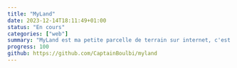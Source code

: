 ```yaml
---
title: "MyLand"
date: 2023-12-14T18:11:49+01:00
status: "En cours"
categories: ["web"]
summary: "MyLand est ma petite parcelle de terrain sur internet, c'est ce site web, fabriqué avec le framework hugo"
progress: 100
github: https://github.com/CaptainBoulbi/myland
---
```


